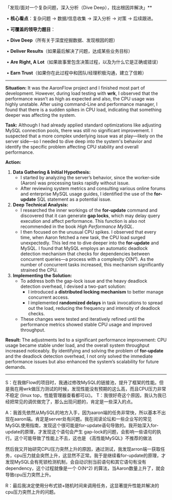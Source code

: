 「发现/面对一个复杂问题，深入分析（Dive Deep），找出根因并解决」**

​	•	**核心看点**：复杂问题 -> 数据/信息收集 -> 深入分析 -> 对策 -> 后续跟进。

​	•	**可覆盖的领导力题目**：

​	•	**Dive Deep**（所有关于深度挖掘数据、发现根因的题）

​	•	**Deliver Results**（如果最后解决了问题，达成某些业务目标）

​	•	**Are Right, A Lot**（如果故事里包含决策过程，以及为什么它是正确或错误）

​	•	**Earn Trust**（如果你在此过程中和团队/经理积极沟通，建立了信赖）

------

**Situation:**
It was the AaronFlow project and I finished most part of development. However, during load testing with **wrk**, I observed that the performance wasn’t as high as expected and also, the CPU usage was highly unstable. After using command-Line and performance manager, I found that there is a sudden spikes in CPU load, indicating that something deeper was affecting the system.

**Task:**
Although I had already applied standard optimizations like adjusting MySQL connection pools, there was still no significant improvement. I suspected that a more complex underlying issue was at play—likely on the server side—so I needed to dive deep into the system's behavior and identify the specific problem affecting CPU stability and overall performance.

**Action:**

1. **Data Gathering & Initial Hypothesis:**
   - I started by analyzing the server’s behavior, since the worker-side (Aaron) was processing tasks rapidly without issue.
   - After reviewing system metrics and consulting various online forums and enterprise MySQL usage guides, I identified the use of the **for-update** SQL statement as a potential issue.
2. **Deep Technical Analysis:**
   - I researched the inner workings of the **for-update** command and discovered that it can generate **gap locks**, which may delay query execution and affect performance. This function is also not recommended in the book *High Performance MySQL*.
   - I then focused on the unusual CPU spikes. I observed that every time, when Aaron fetched a new task, the CPU load surged unexpectedly. This led me to dive deeper into the **for-update** and MySQL. I found that MySQL employs an automatic deadlock detection mechanism that checks for dependencies between concurrent queries—a process with a complexity O(N²). As the number of concurrent tasks increased, this mechanism significantly strained the CPU.
3. **Implementing the Solution:**
   - To address both the gap-lock issue and the heavy deadlock detection overhead, I devised a two-part solution:
     - I introduced a **distributed locking mechanism** to better manage concurrent access.
     - I implemented **randomized delays** in task invocations to spread out the load, reducing the frequency and intensity of deadlock checks.
   - These changes were tested and iteratively refined until the performance metrics showed stable CPU usage and improved throughput.

**Result:**
The adjustments led to a significant performance improvement: CPU usage became stable under load, and the overall system throughput increased noticeably. By identifying and solving the problem of **for-update** and the deadlock detection overhead, I not only solved the immediate performance issues but also enhanced the system’s scalability for future demands.

------

S：在我做Flow的项目时，我通过修改MySQL的链接池，提升了框架的性能。但是我在用wrk做压力测试的时候，发现性能没有预期的这么高，而且CPU压力非常不稳定 (linux top，性能管理器查看都可以)。
T：我很好奇这个原因，我认为我已经把常见的调优做完了，那么出现问题的，肯定是一些深入的点。

A：我首先依然从MySQL的地方入手，因为aaron端的任务非常快，所以基本不出现在aaron端。肯定是server处有问题。我在阅读论坛和一些企业写的常见MySQL使用指南，发现这个很可能是for-update语句导致的。我开始深入for-update的原理，才发现这个语句会产生 gap-lock的问题，会影响一些语句的执行。这个可能导致了性能上不去，这也是 《高性能MySQL》不推荐的做法

然后我又开始研究CPU压力突然上升的原因，通过测试，我发现arron端一获取任务，cpu压力就会突然上升，这显然不正常。我于是继续看for-update的原理，才发现MySQL会有死锁检测机制，会自动识别当前语句和其它语句有没有dependency，这个过程就像是一个 O(N^2) 的算法，当Aaron数量上升了，就会导致cpu压力突然上升。

R：最后我决定使用分布式锁+随机时间来调用任务，这显著提升性能并解决的cpu压力突然上升的问题。

